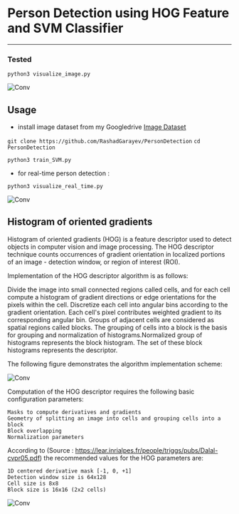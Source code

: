 # Person Detection using HOG Feature and SVM Classifier



---------------------------------------------------------------------------------------------------------------------------
### Tested 

```python3 visualize_image.py``` 

![Conv](test/test.png)

## Usage
* install image dataset from my Googledrive
[Image Dataset](https://drive.google.com/open?id=1vLts74OSo7nGaK3gcPB_waBzC-crMTYE) 
  
```git clone https://github.com/RashadGarayev/PersonDetection``` 
```cd PersonDetection``` 


```python3 train_SVM.py```  

* for real-time person detection :

```python3 visualize_real_time.py```  



![Conv](test/hog-vis.png)





## Histogram of oriented gradients

Histogram of oriented gradients (HOG) is a feature descriptor used to detect objects in computer vision and image processing. The HOG descriptor technique counts occurrences of gradient orientation in localized portions of an image - detection window, or region of interest (ROI).

Implementation of the HOG descriptor algorithm is as follows:

Divide the image into small connected regions called cells, and for each cell compute a histogram of gradient directions or edge orientations for the pixels within the cell.
Discretize each cell into angular bins according to the gradient orientation.
Each cell's pixel contributes weighted gradient to its corresponding angular bin.
Groups of adjacent cells are considered as spatial regions called blocks. The grouping of cells into a block is the basis for grouping and normalization of histograms.Normalized group of histograms represents the block histogram. The set of these block histograms represents the descriptor.

The following figure demonstrates the algorithm implementation scheme:

![Conv](test/hog.png)


Computation of the HOG descriptor requires the following basic configuration parameters:

    Masks to compute derivatives and gradients
    Geometry of splitting an image into cells and grouping cells into a block
    Block overlapping
    Normalization parameters

According to (Source : https://lear.inrialpes.fr/people/triggs/pubs/Dalal-cvpr05.pdf) the recommended values for the HOG parameters are:

    1D centered derivative mask [-1, 0, +1]
    Detection window size is 64x128
    Cell size is 8x8
    Block size is 16x16 (2x2 cells)
    
    

![Conv](test/hog1.gif)



